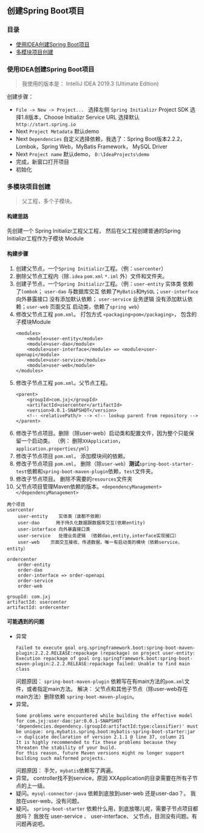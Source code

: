 ## 创建Spring Boot项目

### 目录
* [使用IDEA创建Spring Boot项目](#使用IDEA创建Spring-Boot项目)
* [多模块项目创建](#多模块项目创建)


### 使用IDEA创建Spring Boot项目
> 我使用的版本是： IntelliJ IDEA 2019.3 (Ultimate Edition)

创建步骤： 
* `File -> New -> Project... `  选择左侧 `Spring Initializr`  Project SDK 选择1.8版本，Choose Initializr Service URL 选择默认`http://start.spring.io`
* Next `Project Metadata` 默认demo
* Next `Dependencies` 自定义选择依赖，我选了：Spring Boot版本2.2.2，Lombok，Spring Web，MyBatis Framework， MySQL Driver
* Next  `Project name` 默认demo， `D:\IdeaProjects\demo`
* 完成，新窗口打开项目
* 初始化

### 多模块项目创建
> 父工程，多个子模块。

#### 构建思路
先创建一个 Spring Initializr工程父工程， 然后在父工程创建普通的Spring Initializr工程作为子模块 Module

#### 构建步骤
1. 创建父节点，一个`Spring Initializr`工程。（例：`usercenter`）
2. 删除父节点工程内（除`.idea` `pom.xml` `*.iml` 外）文件和文件夹。
3. 创建子节点，一个`Spring Initializr`工程。（例：`user-entity` 实体类 依赖了`lombok`； `user-dao` 与数据库交互 依赖了`MyBatis`和`MySQL`；`user-interface` 向外暴露接口 没有添加默认依赖； `user-service` 业务逻辑 没有添加默认依赖；`user-web` 页面交互 启动类，依赖了`spring web`）
4. 修改父节点工程 `pom.xml`。 打包方式 `<packaging>pom</packaging>`， 包含的子模块Module
    ```text
    <modules>
        <module>user-entity</module>
        <module>user-dao</module>
        <module>user-interface</module> => <module>user-openapi</module>
        <module>user-service</module>
        <module>user-web</module>
    </modules>
    ```
5. 修改子节点工程 `pom.xml`。父节点工程。
    ```text
    <parent>
        <groupId>com.jxj</groupId>
        <artifactId>usercenter</artifactId>
        <version>0.0.1-SNAPSHOT</version>
        <!-- <relativePath/> --> <!-- lookup parent from repository -->
    </parent>
    ```
6. 修改子节点项目。删除（除user-web）启动类和配置文件，因为整个只能保留一个启动类。 （例： 删除`XXApplication`，`application.properties/yml`）
7. 修改子节点项目 `pom.xml`， 添加模块间的依赖。
8. 修改子节点项目 `pom.xml`， 删除（除`user-web`）**测试**`spring-boot-starter-test`依赖和`spring-boot-maven-plugin`依赖，`test`文件夹。 
9. 修改子节点项目。 删除不需要的`resources`文件夹
10. 父节点项目管理Maven依赖的版本。`<dependencyManagement></dependencyManagement>`
```text
两个项目
usercenter
	user-entity    实体类（谁都不依赖）
	user-dao      用于持久化数据跟数据库交互(依赖entity)
	user-interface 向外暴露接口类
	user-service   处理业务逻辑 （依赖dao,entity,interface实现接口）
	user-web 	页面交互接收、传递数据，唯一有启动类的模块（依赖service，entity）

ordercenter
	order-entity
	order-dao
	order-interface => order-openapi
	order-service
	order-web

groupId: com.jxj
artifactId: usercenter
artifactId: ordercenter
```

#### 可能遇到的问题
* 异常
    ```text
    Failed to execute goal org.springframework.boot:spring-boot-maven-plugin:2.2.2.RELEASE:repackage (repackage) on project user-entity: Execution repackage of goal org.springframework.boot:spring-boot-maven-plugin:2.2.2.RELEASE:repackage failed: Unable to find main class
    ```
    问题原因： `spring-boot-maven-plugin` 依赖写在有main方法的`pom.xml`文件，或者指定main方法。
    解决： 父节点和其他子节点（除user-web存在main方法）删除依赖 `spring-boot-maven-plugin`。
* 异常。
    ```text
    Some problems were encountered while building the effective model for com.jxj:user-dao:jar:0.0.1-SNAPSHOT
    'dependencies.dependency.(groupId:artifactId:type:classifier)' must be unique: org.mybatis.spring.boot:mybatis-spring-boot-starter:jar -> duplicate declaration of version 2.1.1 @ line 37, column 21
    It is highly recommended to fix these problems because they threaten the stability of your build.
    For this reason, future Maven versions might no longer support building such malformed projects.
    ```
    问题原因： 手欠，`mybatis`依赖写了两遍。
* 异常。 controller找不到service，原因 XXApplication的目录需要在所有子节点的上一级。
* 疑问。`mysql-connector-java` 依赖到底放到user-web 还是user-dao？。 我放在user-web，没有问题。
* 疑问。 `spring-boot-starter` 依赖什么用，到底放哪儿呢，需要子节点项目都放吗？  我放在 user-service 、 user-interface、 父节点，目测没有问题。有问题再说吧。
